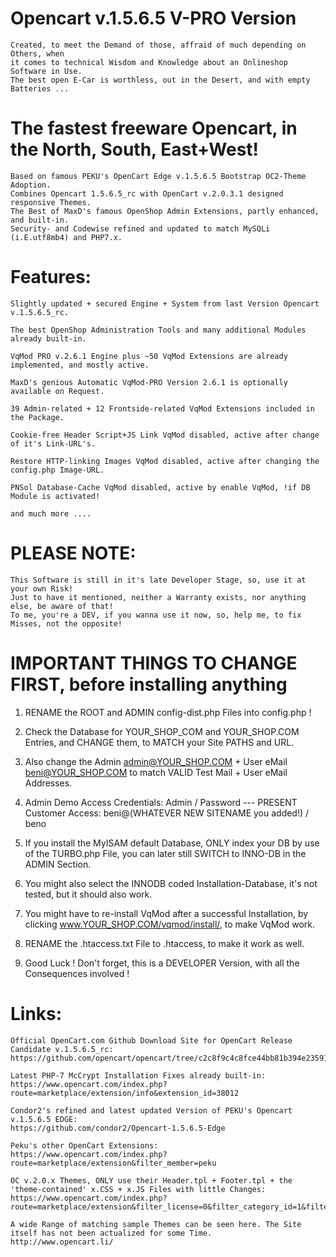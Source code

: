 # Opencart v.1.5.6.5 V-PRO Version
	Created, to meet the Demand of those, affraid of much depending on Others, when 
	it comes to technical Wisdom and Knowledge about an Onlineshop Software in Use.
	The best open E-Car is worthless, out in the Desert, and with empty Batteries ...

# The fastest freeware Opencart, in the North, South, East+West!
    Based on famous PEKU's OpenCart Edge v.1.5.6.5 Bootstrap OC2-Theme Adoption.
    Combines Opencart 1.5.6.5_rc with OpenCart v.2.0.3.1 designed responsive Themes.
    The Best of MaxD's famous OpenShop Admin Extensions, partly enhanced, and built-in.
    Security- and Codewise refined and updated to match MySQLi (i.E.utf8mb4) and PHP7.x.

# Features:
    Slightly updated + secured Engine + System from last Version Opencart v.1.5.6.5_rc.
    
    The best OpenShop Administration Tools and many additional Modules already built-in.
    
    VqMod PRO v.2.6.1 Engine plus ~50 VqMod Extensions are already implemented, and mostly active.
    
    MaxD's genious Automatic VqMod-PRO Version 2.6.1 is optionally available on Request. 
    
    39 Admin-related + 12 Frontside-related VqMod Extensions included in the Package.
    
    Cookie-free Header Script+JS Link VqMod disabled, active after change of it's Link-URL's.
    
    Restore HTTP-linking Images VqMod disabled, active after changing the config.php Image-URL.
    
    PNSol Database-Cache VqMod disabled, active by enable VqMod, !if DB Module is activated!
    
    and much more ....

# PLEASE NOTE:
    This Software is still in it's late Developer Stage, so, use it at your own Risk!
    Just to have it mentioned, neither a Warranty exists, nor anything else, be aware of that!
    To me, you're a DEV, if you wanna use it now, so, help me, to fix Misses, not the opposite!

# IMPORTANT THINGS TO CHANGE FIRST, before installing anything
 1. RENAME the ROOT and ADMIN config-dist.php Files into config.php !

 2. Check the Database for YOUR_SHOP_COM and YOUR_SHOP.COM Entries, and CHANGE them, to MATCH your Site PATHS and URL.

 3. Also change the Admin admin@YOUR_SHOP.COM + User eMail beni@YOUR_SHOP.COM to match VALID Test Mail + User eMail Addresses.

 4. Admin Demo Access Credentials: Admin / Password  ---  PRESENT Customer Access: beni@(WHATEVER NEW SITENAME you added!) / beno

 5. If you install the MyISAM default Database, ONLY index your DB by use of the TURBO.php File, you can later still SWITCH to INNO-DB in the ADMIN Section.

 6. You might also select the INNODB coded Installation-Database, it's not tested, but it should also work.

 7. You might have to re-install VqMod after a successful Installation, by clicking www.YOUR_SHOP.COM/vqmod/install/, to make VqMod work.

 8. RENAME the .htaccess.txt File to .htaccess, to make it work as well.

 9. Good Luck ! Don't forget, this is a DEVELOPER Version, with all the Consequences involved !

# Links:
    Official OpenCart.com Github Download Site for OpenCart Release Candidate v.1.5.6.5_rc:
    https://github.com/opencart/opencart/tree/c2c8f9c4c8fce44bb81b394e235913306fb75707
    
    Latest PHP-7 McCrypt Installation Fixes already built-in:
    https://www.opencart.com/index.php?route=marketplace/extension/info&extension_id=38012
    
    Condor2's refined and latest updated Version of PEKU's Opencart v.1.5.6.5 EDGE:     
    https://github.com/condor2/Opencart-1.5.6.5-Edge
    
    Peku's other OpenCart Extensions:     
    https://www.opencart.com/index.php?route=marketplace/extension&filter_member=peku
    
    OC v.2.0.x Themes, ONLY use their Header.tpl + Footer.tpl + the 'theme-contained' x.CSS + x.JS Files with little Changes:     
    https://www.opencart.com/index.php?route=marketplace/extension&filter_license=0&filter_category_id=1&filter_download_id=41
    
    A wide Range of matching sample Themes can be seen here. The Site itself has not been actualized for some Time.
    http://www.opencart.li/

